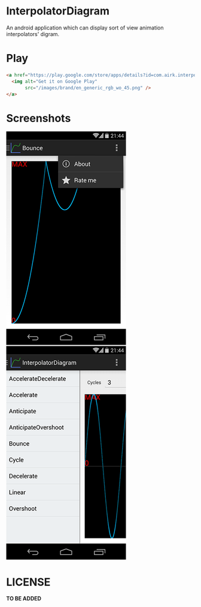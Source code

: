 InterpolatorDiagram
===

An android application which can display sort of view animation
interpolators' digram.

Play
===
```html
<a href="https://play.google.com/store/apps/details?id=com.airk.interpolatordiagram.app">
  <img alt="Get it on Google Play"
       src="/images/brand/en_generic_rgb_wo_45.png" />
</a>
```

Screenshots
===
![screenshot1](https://raw.githubusercontent.com/airk000/InterpolatorDiagram/master/extras/1.png "screenshot1")
![screenshot2](https://raw.githubusercontent.com/airk000/InterpolatorDiagram/master/extras/2.png "screenshot2")


LICENSE
===

**TO BE ADDED**
